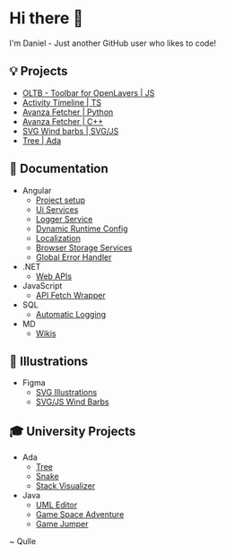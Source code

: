 # Hi there 👋

I'm Daniel - Just another GitHub user who likes to code!

## 💡 Projects
- [OLTB - Toolbar for OpenLayers | JS](https://github.com/qulle/oltb)
- [Activity Timeline | TS](https://github.com/qulle/activity-timeline)
- [Avanza Fetcher | Python](https://github.com/qulle/avanza-fetcher-py)
- [Avanza Fetcher | C++](https://github.com/qulle/avanza-fetcher-cpp)
- [SVG Wind barbs | SVG/JS](https://github.com/qulle/svg-wind-barbs)
- [Tree | Ada](https://github.com/qulle/tree)

## 🚀 Documentation
- Angular
    - [Project setup](https://github.com/qulle/angular-project-setup)
    - [Ui Services](https://github.com/qulle/angular-ui-services)
    - [Logger Service](https://github.com/qulle/angular-logger-service)
    - [Dynamic Runtime Config](https://github.com/qulle/angular-dynamic-runtime-config)
    - [Localization](https://github.com/qulle/angular-localization)
    - [Browser Storage Services](https://github.com/qulle/angular-browser-storage-services)
    - [Global Error Handler](https://github.com/qulle/angular-global-error-handler)
- .NET
    - [Web APIs](https://github.com/qulle/dotnet-5-web-api-documentation)
- JavaScript
    - [API Fetch Wrapper](https://github.com/qulle/api-fetch-wrapper)
- SQL
    - [Automatic Logging](https://github.com/qulle/mssql-automatic-logging)
- MD
    - [Wikis](https://github.com/qulle/wikis)

## 🎨 Illustrations
- Figma
    - [SVG Illustrations](https://github.com/qulle/svg-illustrations)
    - [SVG/JS Wind Barbs](https://github.com/qulle/svg-wind-barbs)

## 🎓 University Projects
- Ada
    - [Tree](https://github.com/qulle/tree)
    - [Snake](https://github.com/qulle/snake)
    - [Stack Visualizer](https://github.com/qulle/stack-recursion-visualizer)
- Java
    - [UML Editor](https://github.com/qulle/quml-editor)
    - [Game Space Adventure](https://github.com/qulle/space-adventure)
    - [Game Jumper](https://github.com/qulle/cactus-jumper)

~ Qulle